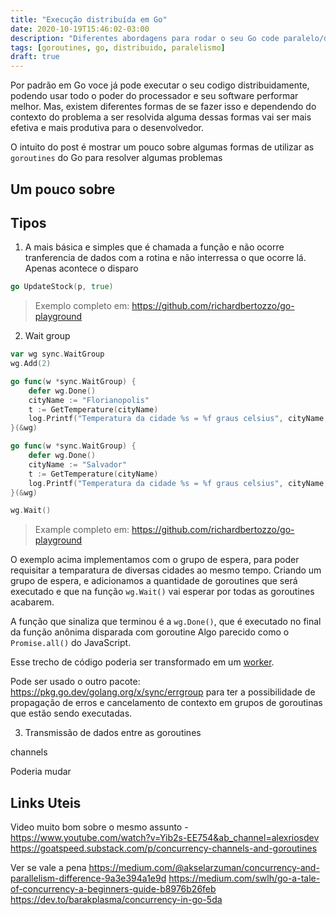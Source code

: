 ```yaml
---
title: "Execução distribuída em Go"
date: 2020-10-19T15:46:02-03:00
description: "Diferentes abordagens para rodar o seu Go code paralelo/distribuído"
tags: [goroutines, go, distribuido, paralelismo]
draft: true
---
```


Por padrão em Go voce já pode executar o seu codigo distribuidamente, podendo usar todo o poder do processador e seu software performar melhor. Mas, existem diferentes formas de se fazer isso e dependendo do contexto do problema a ser resolvida alguma dessas formas vai ser mais efetiva e mais produtiva para o desenvolvedor.

O intuito do post é mostrar um pouco sobre algumas formas de utilizar as `goroutines` do Go para resolver algumas problemas 

## Um pouco sobre


## Tipos

1. A mais básica e simples que é chamada a função e não ocorre tranferencia de dados com a rotina e não interressa o que ocorre lá. Apenas acontece o disparo

```go
go UpdateStock(p, true)
```
> Exemplo completo em: https://github.com/richardbertozzo/go-playground

2. Wait group

<escrever sobre>

```go
var wg sync.WaitGroup
wg.Add(2)

go func(w *sync.WaitGroup) {
    defer wg.Done()
    cityName := "Florianopolis"
    t := GetTemperature(cityName)
    log.Printf("Temperatura da cidade %s = %f graus celsius", cityName, t)
}(&wg)

go func(w *sync.WaitGroup) {
    defer wg.Done()
    cityName := "Salvador"
    t := GetTemperature(cityName)
    log.Printf("Temperatura da cidade %s = %f graus celsius", cityName, t)
}(&wg)

wg.Wait()
```
> Example completo em: https://github.com/richardbertozzo/go-playground

O exemplo acima implementamos com o grupo de espera, para poder requisitar a temparatura de diversas cidades ao mesmo tempo. Criando um grupo de espera, e adicionamos a quantidade de goroutines que será executado e que na função `wg.Wait()` vai esperar por todas as goroutines acabarem. 

A função que sinaliza que terminou é a `wg.Done()`, que é executado no final da função anônima disparada com goroutine
Algo parecido como o `Promise.all()` do JavaScript.

Esse trecho de código poderia ser transformado em um [worker](https://gobyexample.com/waitgroups).

Pode ser usado o outro pacote: https://pkg.go.dev/golang.org/x/sync/errgroup para ter a possibilidade de propagação de erros e cancelamento de contexto em grupos de goroutinas que estão sendo executadas.

3. Transmissão de dados entre as goroutines

channels

Poderia mudar

## Links Uteis

Video muito bom sobre o mesmo assunto - https://www.youtube.com/watch?v=Yib2s-EE754&ab_channel=alexriosdev
https://goatspeed.substack.com/p/concurrency-channels-and-goroutines

Ver se vale a pena
https://medium.com/@akselarzuman/concurrency-and-parallelism-difference-9a3e394a1e9d
https://medium.com/swlh/go-a-tale-of-concurrency-a-beginners-guide-b8976b26feb
https://dev.to/barakplasma/concurrency-in-go-5da
